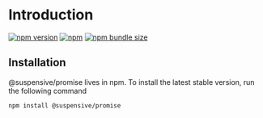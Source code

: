 # Introduction

[![npm version](https://img.shields.io/npm/v/@suspensive/promise?color=000&labelColor=000&logo=npm&label=)](https://www.npmjs.com/package/@suspensive/promise)
[![npm](https://img.shields.io/npm/dm/@suspensive/promise?color=000&labelColor=000)](https://www.npmjs.com/package/@suspensive/promise)
[![npm bundle size](https://img.shields.io/bundlephobia/minzip/@suspensive/promise?color=000&labelColor=000)](https://www.npmjs.com/package/@suspensive/promise)

## Installation

@suspensive/promise lives in npm. To install the latest stable version, run the following command

```shell npm2yarn
npm install @suspensive/promise
```
